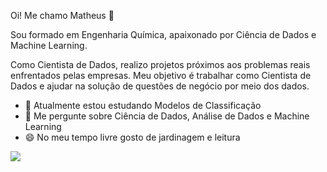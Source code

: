 Oi! Me chamo Matheus 👋

Sou formado em Engenharia Química, apaixonado por Ciência de Dados e Machine Learning.

Como Cientista de Dados, realizo projetos próximos aos problemas reais enfrentados pelas empresas. Meu objetivo é trabalhar como Cientista de Dados e ajudar
na solução de questões de negócio por meio dos dados.

- 🌱 Atualmente estou estudando Modelos de Classificação
- 💞️ Me pergunte sobre Ciência de Dados, Análise de Dados e Machine Learning
- 😄 No meu tempo livre gosto de jardinagem e leitura

[<img src="https://img.shields.io/badge/linkedin-%230077B5.svg?style=for-the-badge&logo=linkedin&logoColor=white">](https://www.linkedin.com/in/matheus-ventura)

